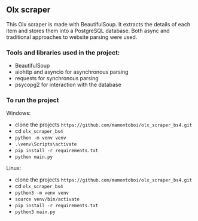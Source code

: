 ## Olx scraper
This Olx scraper is made with BeautifulSoup. It extracts the details of each item and stores them into a PostgreSQL database. 
Both async and traditional approaches to website parsing were used.

### Tools and libraries used in the project:
- BeautifulSoup
- aiohttp and asyncio for asynchronous parsing
- requests for synchronous parsing
- psycopg2 for interaction with the database

### To run the project
Windows:
- clone the projects `https://github.com/mamontoboi/olx_scraper_bs4.git`
- cd `olx_scraper_bs4`
- `python -m venv venv`
- `.\venv\Scripts\activate`
- `pip install -r requirements.txt`
- `python main.py`

Linux:
- clone the projects `https://github.com/mamontoboi/olx_scraper_bs4.git`
- cd `olx_scraper_bs4`
- `python3 -m venv venv`
- `source venv/bin/activate`
- `pip install -r requirements.txt`
- `python3 main.py`
